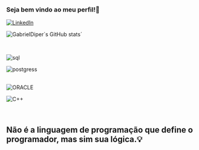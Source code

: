### Seja bem vindo ao meu perfil!👋
[![LinkedIn](https://img.shields.io/badge/linkedin-%230077B5.svg?style=for-the-badge&logo=linkedin&logoColor=white)](https://www.linkedin.com/in/gabriel-diogo-pereira-1390a2186/)

![GabrielDiper´s GitHub stats](https://github-readme-stats.vercel.app/api?username=GabrielDiper&show_icons=true&theme=radical)´


<div style="display: inline_block"><br/>

<img align="center" alt="sql" src="https://img.shields.io/badge/mysql-%2300f.svg?style=for-the-badge&logo=mysql&logoColor=white"
style="display: inline_block">

 <img align="center" alt="postgress" src="https://img.shields.io/badge/postgres-%23316192.svg?style=for-the-badge&logo=postgresql&logoColor=white" /> 
</br> 

 </br>

 <img align="center" alt="ORACLE" src="https://img.shields.io/badge/Oracle-F80000?style=for-the-badge&logo=oracle&logoColor=white"
style="display: inline_block">

 <img align="center" alt="C++" src="https://img.shields.io/badge/c++-%2300599C.svg?style=for-the-badge&logo=c%2B%2B&logoColor=white"
style="display: inline_block">


</div></br>

## Não é a linguagem de programação que define o programador, mas sim sua lógica.💡




